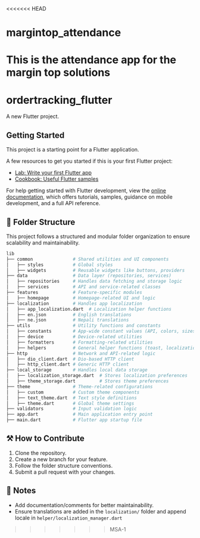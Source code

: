 <<<<<<< HEAD
# margintop_attendance
This is the attendance app for the margin top solutions
=======
# ordertracking_flutter

A new Flutter project.

## Getting Started

This project is a starting point for a Flutter application.

A few resources to get you started if this is your first Flutter project:

- [Lab: Write your first Flutter app](https://docs.flutter.dev/get-started/codelab)
- [Cookbook: Useful Flutter samples](https://docs.flutter.dev/cookbook)

For help getting started with Flutter development, view the
[online documentation](https://docs.flutter.dev/), which offers tutorials,
samples, guidance on mobile development, and a full API reference.

## 📂 Folder Structure

This project follows a structured and modular folder organization to ensure scalability and maintainability.

```bash
lib
├── common               # Shared utilities and UI components
│   ├── styles           # Global styles
│   ├── widgets          # Reusable widgets like buttons, providers
├── data                 # Data layer (repositories, services)
│   ├── repositories     # Handles data fetching and storage logic
│   ├── services         # API and service-related classes
├── features             # Feature-specific modules
│   ├── homepage         # Homepage-related UI and logic
├── localization         # Handles app localization
│   ├── app_localization.dart  # Localization helper functions
│   ├── en.json          # English translations
│   ├── ne.json          # Nepali translations
├── utils                # Utility functions and constants
│   ├── constants        # App-wide constant values (API, colors, sizes, etc.)
│   ├── device           # Device-related utilities
│   ├── formatters       # Formatting-related utilities
│   ├── helpers          # General helper functions (toast, localization, notifications)
├── http                 # Network and API-related logic
│   ├── dio_client.dart  # Dio-based HTTP client
│   ├── http_client.dart # Generic HTTP client
├── local_storage        # Handles local data storage
│   ├── localization_storage.dart  # Stores localization preferences
│   ├── theme_storage.dart         # Stores theme preferences
├── theme                # Theme-related configurations
│   ├── custom           # Custom theme components
│   ├── text_theme.dart  # Text style definitions
│   ├── theme.dart       # Global theme settings
├── validators           # Input validation logic
├── app.dart             # Main application entry point
├── main.dart            # Flutter app startup file
```

## ⚒️ How to Contribute
1. Clone the repository.
2. Create a new branch for your feature.
3. Follow the folder structure conventions.
4. Submit a pull request with your changes.

## 📌 Notes
- Add documentation/comments for better maintainability.
- Ensure translations are added in the `localization/` folder and append locale in `helper/localization_manager.dart`
>>>>>>> MSA-1
